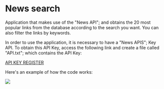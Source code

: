 # News search

Application that makes use of the "News API"; and obtains the 20 most popular links from the database according to the search you want. You can also filter the links by keywords. 

In order to use the application, it is necessary to have a &quot;News APIS"; Key API. To obtain this API Key, access the following link and create a file called "API.txt"; which contains the API Key:

[API KEY REGISTER](https://newsapi.org/register)

Here's an example of how the code works: 

![](https://github.com/Guillermo-C-A/news-search-/blob/master/example/example.gif)

